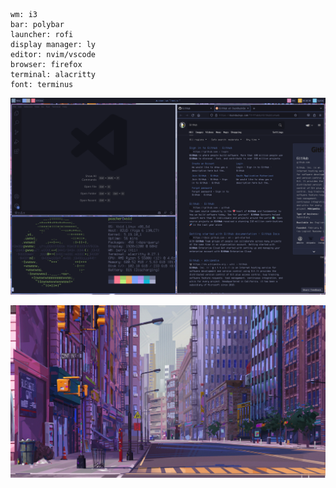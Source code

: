 ```
wm: i3
bar: polybar
launcher: rofi
display manager: ly
editor: nvim/vscode
browser: firefox
terminal: alacritty
font: terminus
```

![rice](/tokyo-night-rice.png)

![wallpaper](/Wallpapers/bg2.jpg)
